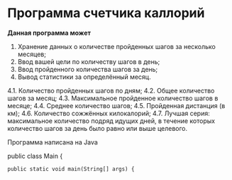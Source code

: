 
# Программа счетчика каллорий

**Данная программа может**

1. Хранение данных о количестве пройденных шагов за несколько месяцев;
2. Ввод вашей цели по количеству шагов в день;
3. Ввод пройденного количества шагов за день;
4. Вывод статистики за определённый месяц.

4.1. Количество пройденных шагов по дням;
4.2. Общее количество шагов за месяц;
4.3. Максимальное пройденное количество шагов в месяце;
4.4. Среднее количество шагов;
4.5. Пройденная дистанция (в км);
4.6. Количество сожжённых килокалорий;
4.7. Лучшая серия: максимальное количество подряд идущих дней, в течение которых количество шагов за день было равно или выше целевого.

Программа написана на Java

public class Main {

    public static void main(String[] args) {
